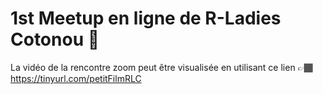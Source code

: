 # 1st Meetup en ligne de R-Ladies Cotonou 🥳

La vidéo de la rencontre zoom peut être visualisée en utilisant ce lien 👉🏾 https://tinyurl.com/petitFilmRLC

